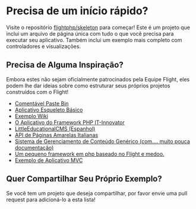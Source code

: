# Precisa de um início rápido?

Visite o repositório [flightphp/skeleton](https://github.com/flightphp/skeleton) para começar! Este é um projeto que inclui um arquivo de página única com tudo o que você precisa para executar seu aplicativo. Também inclui um exemplo mais completo com controladores e visualizações.

## Precisa de Alguma Inspiração?

Embora estes não sejam oficialmente patrocinados pela Equipe Flight, eles podem lhe dar ideias sobre como estruturar seus próprios projetos construídos com o Flight!

- [Comentável Paste Bin](https://github.com/n0nag0n/commie2)
- [Aplicativo Esqueleto Básico](https://github.com/markhughes/flight-skeleton)
- [Exemplo Wiki](https://github.com/Skayo/FlightWiki)
- [O Aplicativo do Framework PHP IT-Innovator](https://github.com/itinnovator/myphp-app)
- [LittleEducationalCMS (Espanhol)](https://github.com/casgin/LittleEducationalCMS)
- [API de Páginas Amarelas Italianas](https://github.com/chiccomagnus/PGAPI)
- [Sistema de Gerenciamento de Conteúdo Genérico (com.... muito pouca documentação)](https://github.com/recepuncu/cms)
- [Um pequeno framework em php baseado no Flight e medoo.](https://github.com/ycrao/tinyme)
- [Exemplo de Aplicativo MVC](https://github.com/paddypei/Flight-MVC)

## Quer Compartilhar Seu Próprio Exemplo?

Se você tem um projeto que deseja compartilhar, por favor envie uma pull request para adicioná-lo a esta lista!